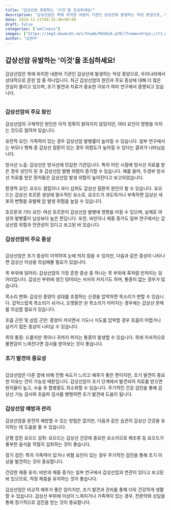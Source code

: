```yaml
---
title: "갑상선암 유발하는 '이것'을 조심하세요!"
description: "갑상선암은 목에 위치한 내분비 기관인 갑상선에 발생하는 악성 종양으로, 우리나라에서 상대적으로 흔한 암 중 하나입니다. 최근 갑상선암의 원인과 주요 증상에 대해 더 많은 관심이 쏠리고 있으며, 조기 발견과 치료가 중요한 이유가 여러 연구에서 증명되고 있습니다."
date: 2024-12-21T08:33:40+09:00
draft: false
categories: ["wellness"]
images: ["https://img3.daumcdn.net/thumb/R658x0.q70/?fname=https://t1.daumcdn.net/news/202411/03/starpick/20241103171959117zmft.jpg", "https://img1.daumcdn.net/thumb/R658x0.q70/?fname=https://t1.daumcdn.net/news/202411/03/starpick/20241103171959256jgdj.webp", "https://img4.daumcdn.net/thumb/R658x0.q70/?fname=https://t1.daumcdn.net/news/202411/03/starpick/20241103171959392mzlp.webp"]
author: "김현지"
---
```


<h2 >갑상선암 유발하는 '이것'을 조심하세요!</h2> <p>갑상선암은 목에 위치한 내분비 기관인 갑상선에 발생하는 악성 종양으로, 우리나라에서 상대적으로 흔한 암 중 하나입니다. 최근 갑상선암의 원인과 주요 증상에 대해 더 많은 관심이 쏠리고 있으며, 조기 발견과 치료가 중요한 이유가 여러 연구에서 증명되고 있습니다.</p> <figure ><img src="https://img3.daumcdn.net/thumb/R658x0.q70/?fname=https://t1.daumcdn.net/news/202411/03/starpick/20241103171959117zmft.jpg" alt=""/></figure> <h3 >갑상선암의 주요 원인</h3> <p>갑상선암의 구체적인 원인은 아직 정확히 밝혀지지 않았지만, 여러 요인이 영향을 미치는 것으로 알려져 있습니다.</p> <p>유전적 요인: 가족력이 있는 경우 갑상선암 발병률이 높아질 수 있습니다. 일부 연구에서는 부모나 형제 중 갑상선 질환이 있는 경우 위험도가 높아질 수 있다는 결과가 나타났습니다.</p> <p>방사선 노출: 갑상선은 방사선에 민감한 기관입니다. 특히 어린 시절에 방사선 치료를 받은 경우 성인이 된 후 갑상선암 발병 위험이 증가할 수 있습니다. 예를 들어, 두경부 방사선 치료를 받은 환자들은 갑상선암 발생 위험이 높아진다고 보고되었습니다.</p> <p>환경적 요인: 요오드 결핍이나 과다 섭취도 갑상선 질환의 원인이 될 수 있습니다. 요오드는 갑상선 호르몬 생성에 필수적인 요소로, 요오드가 과도하거나 부족하면 갑상선 세포의 변형을 유발해 암 발생 위험을 높일 수 있습니다.</p> <p>호르몬과 기타 요인: 여성 호르몬이 갑상선암 발병에 영향을 미칠 수 있으며, 실제로 여성의 발병률이 남성보다 높은 편입니다. 또한, 비만이나 체중 증가도 일부 연구에서는 갑상선암 위험과 연관성이 있다고 보고된 바 있습니다.</p> <h3 >갑상선암의 주요 증상</h3> <figure ><img src="https://img1.daumcdn.net/thumb/R658x0.q70/?fname=https://t1.daumcdn.net/news/202411/03/starpick/20241103171959256jgdj.webp" alt=""/></figure> <p>갑상선암은 초기 증상이 미약하여 눈에 띄지 않을 수 있지만, 다음과 같은 증상이 나타나면 갑상선 이상을 의심해볼 필요가 있습니다.</p> <p>목 부위에 덩어리: 갑상선암의 가장 흔한 증상 중 하나는 목 부위에 혹처럼 만져지는 덩어리입니다. 갑상선 부위에 생긴 덩어리는 서서히 커지기도 하며, 통증이 없는 경우가 많습니다.</p> <p>목소리 변화: 갑상선 종양이 성대를 조절하는 신경을 압박하면 목소리가 변할 수 있습니다. 갑작스럽게 목소리가 쉬거나, 오랫동안 쉰 목소리가 이어지는 경우에는 갑상선 문제를 의심할 필요가 있습니다.</p> <p>호흡 곤란 및 삼킴 곤란: 종양이 커지면서 기도나 식도를 압박할 경우 호흡이 어렵거나 삼키기 힘든 증상이 나타날 수 있습니다.</p> <p>목의 통증: 드물지만 목이나 귀까지 퍼지는 통증이 발생할 수 있습니다. 목에 지속적으로 불편감이 느껴진다면 검사를 받아보는 것이 좋습니다.</p> <h3 >조기 발견의 중요성</h3> <figure ><img src="https://img4.daumcdn.net/thumb/R658x0.q70/?fname=https://t1.daumcdn.net/news/202411/03/starpick/20241103171959392mzlp.webp" alt=""/></figure> <p>갑상선암은 다른 암에 비해 진행 속도가 느리고 예후가 좋은 편이지만, 조기 발견이 중요한 이유는 전이 가능성 때문입니다. 갑상선암이 초기 단계에서 발견되어 치료를 받으면 완치율이 높고, 수술 후 합병증도 최소화할 수 있습니다. 주기적인 건강 검진을 통해 갑상선 기능 검사와 초음파 검사를 병행하면 조기 발견에 도움이 됩니다.</p> <h3 >갑상선암 예방과 관리</h3> <p>갑상선암을 완전히 예방할 수 있는 방법은 없지만, 다음과 같은 습관이 갑상선 건강을 유지하는 데 도움을 줄 수 있습니다.</p> <p>균형 잡힌 요오드 섭취: 요오드는 갑상선 건강에 중요한 요소이므로 해조류 등 요오드가 풍부한 음식을 적절히 섭취하는 것이 좋습니다.</p> <p>정기 검진: 특히 가족력이 있거나 위험 요인이 있는 경우 주기적인 검진을 통해 초기 이상을 발견하는 것이 중요합니다.</p> <p>건강한 체중 유지: 비만과 체중 증가는 일부 연구에서 갑상선암과 연관이 있다고 보고된 바 있으므로, 적정 체중을 유지하는 것이 좋습니다.</p> <p>갑상선암은 비교적 예후가 좋은 암이지만, 조기 발견과 관리를 통해 더욱 건강하게 생활할 수 있습니다. 갑상선 부위에 이상이 느껴지거나 가족력이 있는 경우, 전문의와 상담을 통해 정기적으로 검진을 받는 것이 중요합니다.</p>